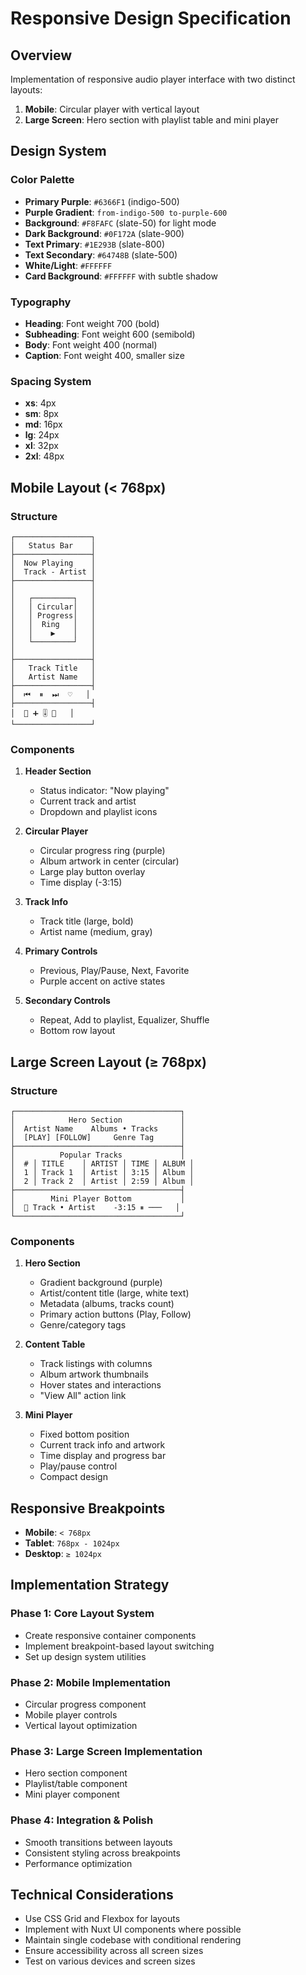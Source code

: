 # Responsive Design Specification

## Overview
Implementation of responsive audio player interface with two distinct layouts:
1. **Mobile**: Circular player with vertical layout
2. **Large Screen**: Hero section with playlist table and mini player

## Design System

### Color Palette
- **Primary Purple**: `#6366F1` (indigo-500)
- **Purple Gradient**: `from-indigo-500 to-purple-600`
- **Background**: `#F8FAFC` (slate-50) for light mode
- **Dark Background**: `#0F172A` (slate-900)
- **Text Primary**: `#1E293B` (slate-800)
- **Text Secondary**: `#64748B` (slate-500)
- **White/Light**: `#FFFFFF`
- **Card Background**: `#FFFFFF` with subtle shadow

### Typography
- **Heading**: Font weight 700 (bold)
- **Subheading**: Font weight 600 (semibold)
- **Body**: Font weight 400 (normal)
- **Caption**: Font weight 400, smaller size

### Spacing System
- **xs**: 4px
- **sm**: 8px  
- **md**: 16px
- **lg**: 24px
- **xl**: 32px
- **2xl**: 48px

## Mobile Layout (< 768px)

### Structure
```
┌─────────────────┐
│   Status Bar    │
├─────────────────┤
│  Now Playing    │
│  Track - Artist │
├─────────────────┤
│                 │
│   ┌─────────┐   │
│   │ Circular│   │
│   │ Progress│   │
│   │  Ring   │   │
│   │    ▶    │   │
│   └─────────┘   │
│                 │
├─────────────────┤
│   Track Title   │
│   Artist Name   │
├─────────────────┤
│  ⏮  ⏸  ⏭  ♡   │
├─────────────────┤
│  🔁 ➕ 🎚 🔀   │
└─────────────────┘
```

### Components
1. **Header Section**
   - Status indicator: "Now playing"
   - Current track and artist
   - Dropdown and playlist icons

2. **Circular Player**
   - Circular progress ring (purple)
   - Album artwork in center (circular)
   - Large play button overlay
   - Time display (-3:15)

3. **Track Info**
   - Track title (large, bold)
   - Artist name (medium, gray)

4. **Primary Controls**
   - Previous, Play/Pause, Next, Favorite
   - Purple accent on active states

5. **Secondary Controls**
   - Repeat, Add to playlist, Equalizer, Shuffle
   - Bottom row layout

## Large Screen Layout (≥ 768px)

### Structure
```
┌─────────────────────────────────────┐
│            Hero Section             │
│  Artist Name    Albums • Tracks     │
│  [PLAY] [FOLLOW]     Genre Tag      │
├─────────────────────────────────────┤
│          Popular Tracks             │
│  # │ TITLE    │ ARTIST │ TIME │ ALBUM │
│  1 │ Track 1  │ Artist │ 3:15 │ Album │
│  2 │ Track 2  │ Artist │ 2:59 │ Album │
├─────────────────────────────────────┤
│        Mini Player Bottom           │
│  🎵 Track • Artist    -3:15 ⏸ ───   │
└─────────────────────────────────────┘
```

### Components
1. **Hero Section**
   - Gradient background (purple)
   - Artist/content title (large, white text)
   - Metadata (albums, tracks count)
   - Primary action buttons (Play, Follow)
   - Genre/category tags

2. **Content Table**
   - Track listings with columns
   - Album artwork thumbnails
   - Hover states and interactions
   - "View All" action link

3. **Mini Player**
   - Fixed bottom position
   - Current track info and artwork
   - Time display and progress bar
   - Play/pause control
   - Compact design

## Responsive Breakpoints
- **Mobile**: `< 768px`
- **Tablet**: `768px - 1024px`
- **Desktop**: `≥ 1024px`

## Implementation Strategy

### Phase 1: Core Layout System
- Create responsive container components
- Implement breakpoint-based layout switching
- Set up design system utilities

### Phase 2: Mobile Implementation
- Circular progress component
- Mobile player controls
- Vertical layout optimization

### Phase 3: Large Screen Implementation
- Hero section component
- Playlist/table component
- Mini player component

### Phase 4: Integration & Polish
- Smooth transitions between layouts
- Consistent styling across breakpoints
- Performance optimization

## Technical Considerations
- Use CSS Grid and Flexbox for layouts
- Implement with Nuxt UI components where possible
- Maintain single codebase with conditional rendering
- Ensure accessibility across all screen sizes
- Test on various devices and screen sizes